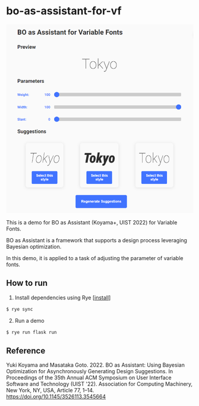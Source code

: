 # bo-as-assistant-for-vf

![](image/demo.png)

This is a demo for BO as Assistant (Koyama+, UIST 2022) for Variable Fonts.

BO as Assistant is a framework that supports a design process leveraging Bayesian optimization.

In this demo, it is applied to a task of adjusting the parameter of variable fonts.

## How to run

1. Install dependencies using Rye [[install](https://rye-up.com/guide/installation/)]
```bash
$ rye sync
```

2. Run a demo
```bash
$ rye run flask run
```

## Reference
Yuki Koyama and Masataka Goto. 2022. BO as Assistant: Using Bayesian Optimization for Asynchronously Generating Design Suggestions. In Proceedings of the 35th Annual ACM Symposium on User Interface Software and Technology (UIST '22). Association for Computing Machinery, New York, NY, USA, Article 77, 1–14. https://doi.org/10.1145/3526113.3545664

